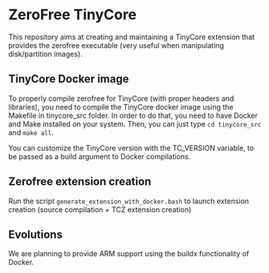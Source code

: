 # ZeroFree TinyCore

This repository aims at creating and maintaining a TinyCore extension that provides the zerofree
executable (very useful when manipulating disk/partition images).

## TinyCore Docker image
To properly compile zerofree for TinyCore (with proper headers and libraries), you need to compile the TinyCore docker image using the Makefile in tinycore_src folder.
In order to do that, you need to have Docker and Make installed on your system. Then, you can just type `cd tinycore_src` and `make all`.

You can customize the TinyCore version with the TC_VERSION variable, to be passed as a build argument to Docker compilations.

## Zerofree extension creation
Run the script `generate_extension_with_docker.bash` to launch extension creation (source compilation + TCZ extension creation)

## Evolutions
We are planning to provide ARM support using the buildx functionality of Docker.